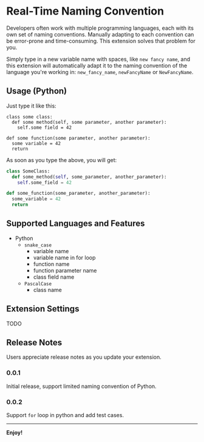 # Real-Time Naming Convention

Developers often work with multiple programming languages, each with its own set
of naming conventions. Manually adapting to each convention can be error-prone
and time-consuming. This extension solves that problem for you.

Simply type in a new variable name with spaces, like `new fancy name`, and this
extension will automatically adapt it to the naming convention of the language
you're working in: `new_fancy_name`, `newFancyName` or `NewFancyName`.

## Usage (Python)

Just type it like this:
```
class some class:
  def some method(self, some parameter, another parameter):
    self.some field = 42

def some function(some parameter, another parameter):
  some variable = 42
  return
```
As soon as you type the above, you will get:
```python
class SomeClass:
  def some_method(self, some_parameter, another_parameter):
    self.some_field = 42

def some_function(some_parameter, another_parameter):
  some_variable = 42
  return
```

## Supported Languages and Features
* Python
  * `snake_case`
    * variable name
    * variable name in for loop
    * function name
    * function parameter name
    * class field name
  * `PascalCase`
    * class name

## Extension Settings
TODO

## Release Notes

Users appreciate release notes as you update your extension.

### 0.0.1
Initial release, support limited naming convention of Python.

### 0.0.2
Support `for` loop in python and add test cases.

---

**Enjoy!**

